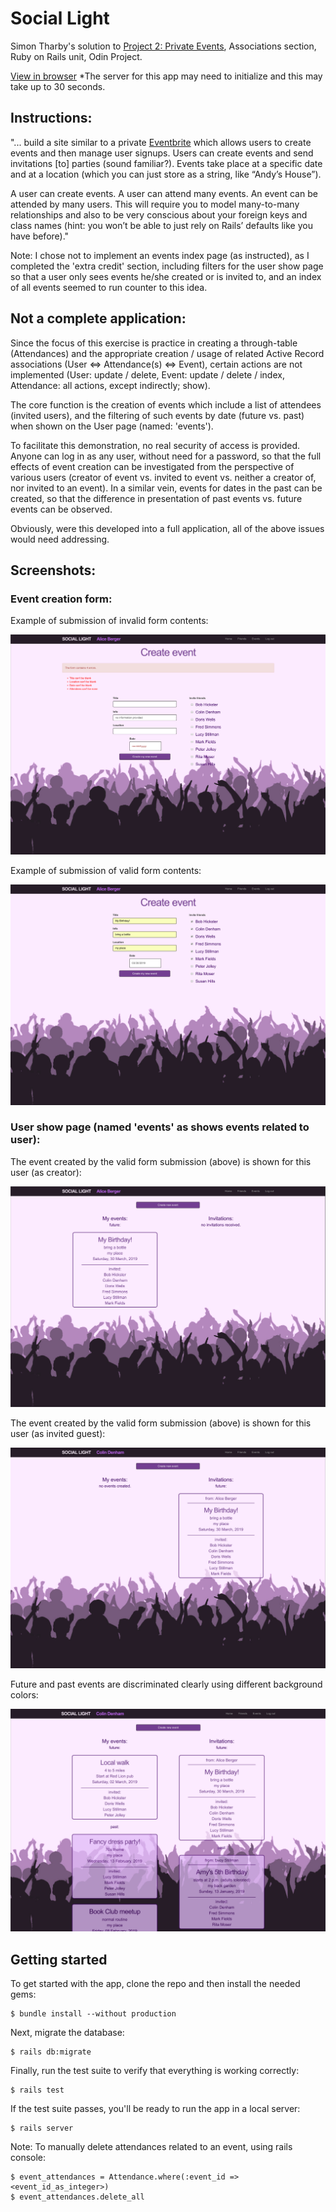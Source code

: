 # Social Light

Simon Tharby's solution to [Project 2: Private Events](https://www.theodinproject.com/courses/ruby-on-rails/lessons/associations), Associations section, Ruby on Rails unit, Odin Project.

[View in browser](https://social-light-simontharby.herokuapp.com/) \*The server for this app may need to initialize and this may take up to 30 seconds.

## Instructions:

"... build a site similar to a private [Eventbrite](https://www.eventbrite.com/) which allows users to create events and then manage user signups. Users can create events and send invitations [to] parties (sound familiar?). Events take place at a specific date and at a location (which you can just store as a string, like “Andy’s House”).

A user can create events. A user can attend many events. An event can be attended by many users. This will require you to model many-to-many relationships and also to be very conscious about your foreign keys and class names (hint: you won’t be able to just rely on Rails’ defaults like you have before)."

Note: I chose not to implement an events index page (as instructed), as I completed the 'extra credit' section, including filters for the user show page so that a user only sees events he/she created or is invited to, and an index of all events seemed to run counter to this idea.

## Not a complete application:

Since the focus of this exercise is practice in creating a through-table (Attendances) and the appropriate creation / usage of related Active Record associations (User <=> Attendance(s) <=> Event), certain actions are not implemented (User: update / delete, Event: update / delete / index, Attendance: all actions, except indirectly; show).

The core function is the creation of events which include a list of attendees (invited users), and the filtering of such events by date (future vs. past) when shown on the User page (named: 'events').

To facilitate this demonstration, no real security of access is provided. Anyone can log in as any user, without need for a password, so that the full effects of event creation can be investigated from the perspective of various users (creator of event vs. invited to event vs. neither a creator of, nor invited to an event). In a similar vein, events for dates in the past can be created, so that the difference in presentation of past events vs. future events can be observed.

Obviously, were this developed into a full application, all of the above issues would need addressing.

## Screenshots:

### Event creation form:

Example of submission of invalid form contents:

![social_errors.png](app/assets/images/social_errors.png)

Example of submission of valid form contents:

![social_valid.png](app/assets/images/social_valid.png)

### User show page (named 'events' as shows events related to user):

The event created by the valid form submission (above) is shown for this user (as creator):

![social_creator.png](app/assets/images/social_creator.png)

The event created by the valid form submission (above) is shown for this user (as invited guest):

![social_invited.png](app/assets/images/social_invited.png)

Future and past events are discriminated clearly using different background colors:

![social_events.png](app/assets/images/social_events.png)

## Getting started

To get started with the app, clone the repo and then install the needed gems:

```
$ bundle install --without production
```

Next, migrate the database:

```
$ rails db:migrate
```

Finally, run the test suite to verify that everything is working correctly:

```
$ rails test
```

If the test suite passes, you'll be ready to run the app in a local server:

```
$ rails server
```

Note: To manually delete attendances related to an event, using rails console:

```
$ event_attendances = Attendance.where(:event_id => <event_id_as_integer>)
$ event_attendances.delete_all
```

